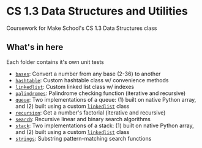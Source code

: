 # CS 1.3 Data Structures and Utilities
Coursework for Make School's CS 1.3 Data Structures class

## What's in here
Each folder contains it's own unit tests
- [`bases`](/tree/master/bases): Convert a number from any base (2-36) to another
- [`hashtable`](/tree/master/hashtable): Custom hashtable class w/ convenience methods
- [`linkedlist`](/tree/master/linkedlist): Custom linked list class w/ indexes
- [`palindromes`](/tree/master/palindromes): Palindrome checking function (iterative and recursive)
- [`queue`](/tree/master/queue): Two implementations of a queue: (1) built on native Python array, and (2) built using a custom [`linkedlist`](/tree/master/linkedlist) class
- [`recursion`](/tree/master/recursion): Get a number's factorial (iterative and recursive)
- [`search`](/tree/master/search): Recursive linear and binary search algorithms
- [`stack`](/tree/master/queue): Two implementations of a stack: (1) built on native Python array, and (2) built using a custom [`linkedlist`](/tree/master/linkedlist) class
- [`strings`](/tree/master/strings): Substring pattern-matching search functions

